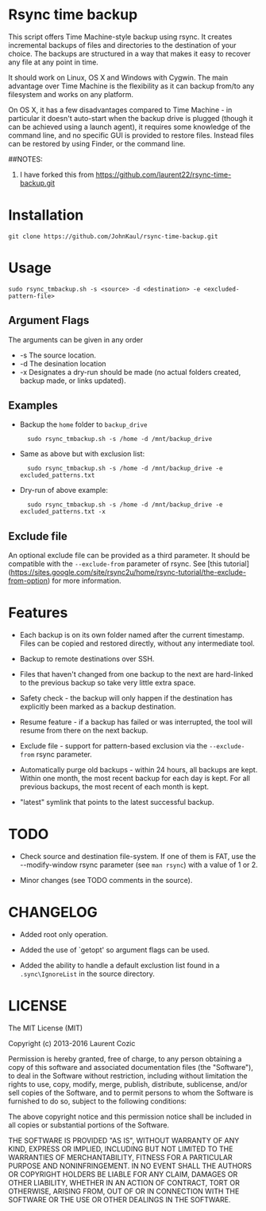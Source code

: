 # Rsync time backup

This script offers Time Machine-style backup using rsync. It creates incremental backups of files and directories to the destination of your choice. The backups are structured in a way that makes it easy to recover any file at any point in time.

It should work on Linux, OS X and Windows with Cygwin. The main advantage over Time Machine is the flexibility as it can backup from/to any filesystem and works on any platform.

On OS X, it has a few disadvantages compared to Time Machine - in particular it doesn't auto-start when the backup drive is plugged (though it can be achieved using a launch agent), it requires some knowledge of the command line, and no specific GUI is provided to restore files. Instead files can be restored by using Finder, or the command line.

##NOTES:
1. I have forked this from https://github.com/laurent22/rsync-time-backup.git

# Installation

	git clone https://github.com/JohnKaul/rsync-time-backup.git

# Usage

	sudo rsync_tmbackup.sh -s <source> -d <destination> -e <excluded-pattern-file>

## Argument Flags
The arguments can be given in any order 
* -s    The source location.
* -d    The desination location
* -x    Designates a dry-run should be made (no actual folders created, backup made, or links updated).

## Examples

* Backup the `home` folder to `backup_drive`

		sudo rsync_tmbackup.sh -s /home -d /mnt/backup_drive

* Same as above but with exclusion list:

		sudo rsync_tmbackup.sh -s /home -d /mnt/backup_drive -e excluded_patterns.txt

* Dry-run of above example:

		sudo rsync_tmbackup.sh -s /home -d /mnt/backup_drive -e excluded_patterns.txt -x

## Exclude file

An optional exclude file can be provided as a third parameter. It should be compatible with the `--exclude-from` parameter of rsync. See [this tutorial] (https://sites.google.com/site/rsync2u/home/rsync-tutorial/the-exclude-from-option) for more information.

# Features

* Each backup is on its own folder named after the current timestamp. Files can be copied and restored directly, without any intermediate tool.

* Backup to remote destinations over SSH.

* Files that haven't changed from one backup to the next are hard-linked to the previous backup so take very little extra space.

* Safety check - the backup will only happen if the destination has explicitly been marked as a backup destination.

* Resume feature - if a backup has failed or was interrupted, the tool will resume from there on the next backup.

* Exclude file - support for pattern-based exclusion via the `--exclude-from` rsync parameter.

* Automatically purge old backups - within 24 hours, all backups are kept. Within one month, the most recent backup for each day is kept. For all previous backups, the most recent of each month is kept.

* "latest" symlink that points to the latest successful backup.

# TODO

* Check source and destination file-system. If one of them is FAT, use the --modify-window rsync parameter (see `man rsync`) with a value of 1 or 2.

* Minor changes (see TODO comments in the source).

# CHANGELOG

* Added root only operation.

* Added the use of `getopt' so argument flags can be used.

* Added the ability to handle a default exclustion list found in a `.sync\IgnoreList` in the source directory.

# LICENSE

The MIT License (MIT)

Copyright (c) 2013-2016 Laurent Cozic

Permission is hereby granted, free of charge, to any person obtaining a copy
of this software and associated documentation files (the "Software"), to deal
in the Software without restriction, including without limitation the rights
to use, copy, modify, merge, publish, distribute, sublicense, and/or sell
copies of the Software, and to permit persons to whom the Software is
furnished to do so, subject to the following conditions:

The above copyright notice and this permission notice shall be included in
all copies or substantial portions of the Software.

THE SOFTWARE IS PROVIDED "AS IS", WITHOUT WARRANTY OF ANY KIND, EXPRESS OR
IMPLIED, INCLUDING BUT NOT LIMITED TO THE WARRANTIES OF MERCHANTABILITY,
FITNESS FOR A PARTICULAR PURPOSE AND NONINFRINGEMENT. IN NO EVENT SHALL THE
AUTHORS OR COPYRIGHT HOLDERS BE LIABLE FOR ANY CLAIM, DAMAGES OR OTHER
LIABILITY, WHETHER IN AN ACTION OF CONTRACT, TORT OR OTHERWISE, ARISING FROM,
OUT OF OR IN CONNECTION WITH THE SOFTWARE OR THE USE OR OTHER DEALINGS IN
THE SOFTWARE.
